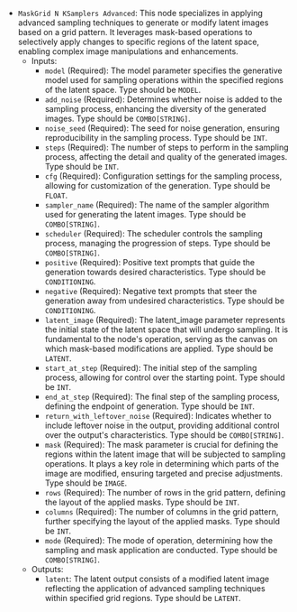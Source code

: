 - `MaskGrid N KSamplers Advanced`: This node specializes in applying advanced sampling techniques to generate or modify latent images based on a grid pattern. It leverages mask-based operations to selectively apply changes to specific regions of the latent space, enabling complex image manipulations and enhancements.
    - Inputs:
        - `model` (Required): The model parameter specifies the generative model used for sampling operations within the specified regions of the latent space. Type should be `MODEL`.
        - `add_noise` (Required): Determines whether noise is added to the sampling process, enhancing the diversity of the generated images. Type should be `COMBO[STRING]`.
        - `noise_seed` (Required): The seed for noise generation, ensuring reproducibility in the sampling process. Type should be `INT`.
        - `steps` (Required): The number of steps to perform in the sampling process, affecting the detail and quality of the generated images. Type should be `INT`.
        - `cfg` (Required): Configuration settings for the sampling process, allowing for customization of the generation. Type should be `FLOAT`.
        - `sampler_name` (Required): The name of the sampler algorithm used for generating the latent images. Type should be `COMBO[STRING]`.
        - `scheduler` (Required): The scheduler controls the sampling process, managing the progression of steps. Type should be `COMBO[STRING]`.
        - `positive` (Required): Positive text prompts that guide the generation towards desired characteristics. Type should be `CONDITIONING`.
        - `negative` (Required): Negative text prompts that steer the generation away from undesired characteristics. Type should be `CONDITIONING`.
        - `latent_image` (Required): The latent_image parameter represents the initial state of the latent space that will undergo sampling. It is fundamental to the node's operation, serving as the canvas on which mask-based modifications are applied. Type should be `LATENT`.
        - `start_at_step` (Required): The initial step of the sampling process, allowing for control over the starting point. Type should be `INT`.
        - `end_at_step` (Required): The final step of the sampling process, defining the endpoint of generation. Type should be `INT`.
        - `return_with_leftover_noise` (Required): Indicates whether to include leftover noise in the output, providing additional control over the output's characteristics. Type should be `COMBO[STRING]`.
        - `mask` (Required): The mask parameter is crucial for defining the regions within the latent image that will be subjected to sampling operations. It plays a key role in determining which parts of the image are modified, ensuring targeted and precise adjustments. Type should be `IMAGE`.
        - `rows` (Required): The number of rows in the grid pattern, defining the layout of the applied masks. Type should be `INT`.
        - `columns` (Required): The number of columns in the grid pattern, further specifying the layout of the applied masks. Type should be `INT`.
        - `mode` (Required): The mode of operation, determining how the sampling and mask application are conducted. Type should be `COMBO[STRING]`.
    - Outputs:
        - `latent`: The latent output consists of a modified latent image reflecting the application of advanced sampling techniques within specified grid regions. Type should be `LATENT`.
